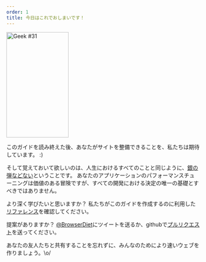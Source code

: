 ```yaml
---
order: 1
title: 今日はこれでおしまいです！
---
```


<div class="img-right">
  <img id="geek-31" src="https://browserdiet.com/en/assets/img/31.png" alt="Geek #31" width="162" height="275" />
</div>

このガイドを読み終えた後、あなたがサイトを整備できることを、私たちは期待しています。 :)

そして覚えておいて欲しいのは、人生におけるすべてのことと同じように、[銀の弾などない](http://www.cs.nott.ac.uk/~cah/G51ISS/Documents/NoSilverBullet.html)ということです。 あなたのアプリケーションのパフォーマンスチューニングは価値のある冒険ですが、すべての開発における決定の唯一の基礎とすべきではありません。

より深く学びたいと思いますか？ 私たちがこのガイドを作成するのに利用した[リファレンス](https://github.com/zenorocha/browser-diet/wiki/References)を確認してください。

提案がありますか？ [@BrowserDiet](http://twitter.com/browserdiet/)にツイートを送るか、githubで[プルリクエスト](https://github.com/zenorocha/browser-diet)を送ってください。

あなたの友人たちと共有することを忘れずに、みんなのためにより速いウェブを作りましょう。\o/

